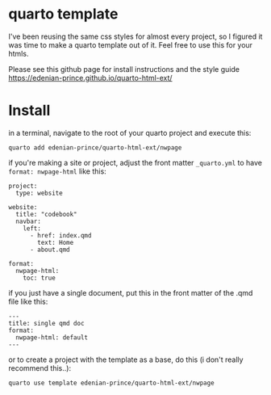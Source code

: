 # quarto template

I've been reusing the same css styles for almost every project, so I figured it was time to make a quarto template out of it. Feel free to use this for your htmls.

Please see this github page for install instructions and the style guide https://edenian-prince.github.io/quarto-html-ext/

# Install

in a terminal, navigate to the root of your quarto project and execute this:

`quarto add edenian-prince/quarto-html-ext/nwpage`

if you're making a site or project, adjust the front matter `_quarto.yml` to have `format: nwpage-html` like this:

```
project:
  type: website

website:
  title: "codebook"
  navbar:
    left:
      - href: index.qmd
        text: Home
      - about.qmd

format:
  nwpage-html:
    toc: true
```

if you just have a single document, put this in the front matter of the .qmd file like this:

```
---
title: single qmd doc
format:
  nwpage-html: default
---
```

or to create a project with the template as a base, do this (i don't really recommend this..):

`quarto use template edenian-prince/quarto-html-ext/nwpage`
